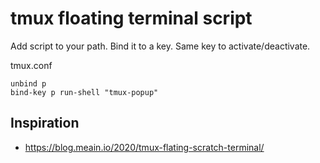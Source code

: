 # tmux floating terminal script

Add script to your path. 
Bind it to a key. Same key to activate/deactivate.

tmux.conf

```
unbind p
bind-key p run-shell "tmux-popup"
```

## Inspiration

- https://blog.meain.io/2020/tmux-flating-scratch-terminal/

